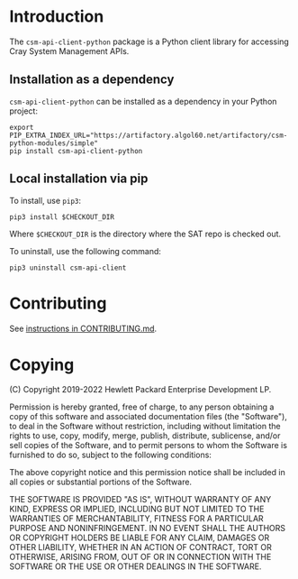 # Introduction

The `csm-api-client-python` package is a Python client library for accessing
Cray System Management APIs.

## Installation as a dependency

`csm-api-client-python` can be installed as a dependency in your Python project:

```
export PIP_EXTRA_INDEX_URL="https://artifactory.algol60.net/artifactory/csm-python-modules/simple"
pip install csm-api-client-python
```

## Local installation via pip

To install, use `pip3`:

```
pip3 install $CHECKOUT_DIR
```

Where `$CHECKOUT_DIR` is the directory where the SAT repo is checked out.

To uninstall, use the following command:

```
pip3 uninstall csm-api-client
```

# Contributing

See [instructions in CONTRIBUTING.md](CONTRIBUTING.md).


# Copying

(C) Copyright 2019-2022 Hewlett Packard Enterprise Development LP.

Permission is hereby granted, free of charge, to any person obtaining a
copy of this software and associated documentation files (the "Software"),
to deal in the Software without restriction, including without limitation
the rights to use, copy, modify, merge, publish, distribute, sublicense,
and/or sell copies of the Software, and to permit persons to whom the
Software is furnished to do so, subject to the following conditions:

The above copyright notice and this permission notice shall be included
in all copies or substantial portions of the Software.

THE SOFTWARE IS PROVIDED "AS IS", WITHOUT WARRANTY OF ANY KIND, EXPRESS OR
IMPLIED, INCLUDING BUT NOT LIMITED TO THE WARRANTIES OF MERCHANTABILITY,
FITNESS FOR A PARTICULAR PURPOSE AND NONINFRINGEMENT.  IN NO EVENT SHALL
THE AUTHORS OR COPYRIGHT HOLDERS BE LIABLE FOR ANY CLAIM, DAMAGES OR
OTHER LIABILITY, WHETHER IN AN ACTION OF CONTRACT, TORT OR OTHERWISE,
ARISING FROM, OUT OF OR IN CONNECTION WITH THE SOFTWARE OR THE USE OR
OTHER DEALINGS IN THE SOFTWARE.
